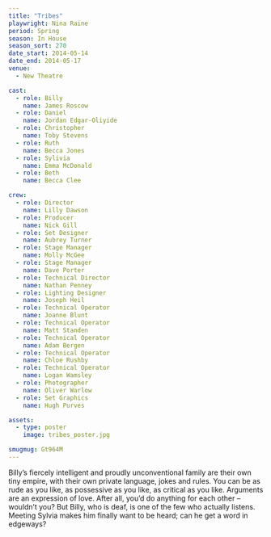 ```yaml
---
title: "Tribes"
playwright: Nina Raine
period: Spring
season: In House
season_sort: 270
date_start: 2014-05-14
date_end: 2014-05-17
venue:
  - New Theatre

cast:
  - role: Billy
    name: James Roscow
  - role: Daniel
    name: Jordan Edgar-Oliyide
  - role: Christopher
    name: Toby Stevens
  - role: Ruth
    name: Becca Jones
  - role: Sylivia
    name: Emma McDonald
  - role: Beth
    name: Becca Clee

crew:
  - role: Director
    name: Lilly Dawson
  - role: Producer
    name: Nick Gill
  - role: Set Designer
    name: Aubrey Turner
  - role: Stage Manager
    name: Molly McGee
  - role: Stage Manager
    name: Dave Porter
  - role: Technical Director
    name: Nathan Penney
  - role: Lighting Designer
    name: Joseph Heil
  - role: Technical Operator
    name: Joanne Blunt
  - role: Technical Operator
    name: Matt Standen
  - role: Technical Operator
    name: Adam Bergen
  - role: Technical Operator
    name: Chloe Rushby
  - role: Technical Operator
    name: Logan Wamsley
  - role: Photographer
    name: Oliver Warlow
  - role: Set Graphics
    name: Hugh Purves

assets:
  - type: poster
    image: tribes_poster.jpg

smugmug: Gt964M
---
```


Billy’s fiercely intelligent and proudly unconventional family are their own tiny empire, with their own private language, jokes and rules. You can be as rude as you like, as possessive as you like, as critical as you like. Arguments are an expression of love. After all, you’d do anything for each other – wouldn’t you? But Billy, who is deaf, is one of the few who actually listens. Meeting Sylvia makes him finally want to be heard; can he get a word in edgeways?
